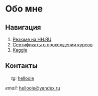 # Обо мне

## Навигация
1. [Резюме на HH.RU](https://ekaterinburg.hh.ru/resume/082a7d31ff0c9987520039ed1f7379647a6746)
2. [Сертификаты о прохождении курсов](https://drive.google.com/drive/folders/132_9LNpgJunBzc2vZ-96CLNRTteT0qan?usp=sharing)
3. [Kaggle](https://www.kaggle.com/olgapavlyuk)

## Контакты
<img src="https://github.com/helloole/test/blob/master/telegram.svg" width="15" height="15"> *tg:* [helloole](https://t.me/helloole)

*email:* [helloole@yandex.ru](mailto:helloole@yandex.ru)
